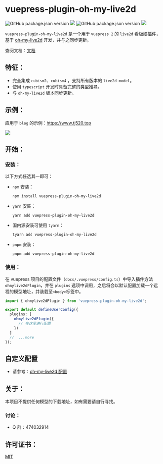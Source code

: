 # vuepress-plugin-oh-my-live2d

![GitHub package.json version](https://img.shields.io/github/package-json/v/oh-my-live2d/vuepress-plugin-oh-my-live2d) ![](https://img.shields.io/badge/vuepress2-plugin-green) ![GitHub package.json version](https://img.shields.io/github/package-json/v/oh-my-live2d/oh-my-live2d?label=oh-my-live2d) ![](https://img.shields.io/badge/cubism-2%2F3%2F4-orange)

`vuepress-plugin-oh-my-live2d` 是一个用于 `vuepress 2` 的 `live2d` 看板娘插件，基于 [oh-my-live2d](https://github.com/oh-my-live2d/oh-my-live2d) 开发，并与之同步更新。

查阅文档：[文档](https://plugin-oh-my-live2d.netlify.app)

## 特征：

- 完全集成 `cubism2`、`cubism4` ，支持所有版本的 `live2d model`。
- 使用 `typescript` 开发时具备完整的类型推导。
- 与 `oh-my-live2d` 版本同步更新。

## 示例：

应用于 `blog` 的示例：https://www.tj520.top

![](https://loclink-1259720482.cos.ap-beijing.myqcloud.com/image/202301122255860.png)

## 开始：

### 安装：

以下方式任选其一即可：

- `npm` 安装：

  ```shell
  npm install vuepress-plugin-oh-my-live2d
  ```

- `yarn` 安装：

  ```shell
  yarn add vuepress-plugin-oh-my-live2d
  ```

- 国内源安装可使用 `tyarn`：

  ```shell
  tyarn add vuepress-plugin-oh-my-live2d
  ```

- `pnpm` 安装：

  ```shell
  pnpm add vuepress-plugin-oh-my-live2d
  ```

### 使用：

在 vuepress 项目的配置文件（`docs/.vuepress/config.ts`）中导入插件方法 `ohmylive2dPlugin`，并在 `plugins` 选项中调用，之后将会以默认配置加载一个远程的模型地址，并装载至`<body>`标签中。

```ts
import { ohmylive2dPlugin } from 'vuepress-plugin-oh-my-live2d';

export default defineUserConfig({
  plugins: [
    ohmylive2dPlugin({
      // 在这里进行配置
    })
  ]
  //  ...more
});
```

## 自定义配置

- 请参考：[oh-my-live2d 配置](https://oh-my-live2d.netlify.app/configure/)

## 关于：

本项目不提供任何模型的下载地址，如有需要请自行寻找。

### 讨论：

- Q 群：474032914

## 许可证书：

[MIT](https://github.com/oh-my-live2d/vuepress-plugin-oh-my-live2d/blob/master/license)
